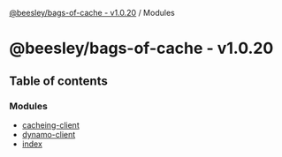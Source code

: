 [@beesley/bags-of-cache - v1.0.20](README.md) / Modules

# @beesley/bags-of-cache - v1.0.20

## Table of contents

### Modules

- [cacheing-client](modules/cacheing_client.md)
- [dynamo-client](modules/dynamo_client.md)
- [index](modules/index.md)
